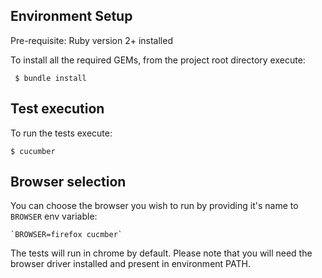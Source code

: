 ## Environment Setup

Pre-requisite: Ruby version 2+ installed

To install all the required GEMs, from the project root directory execute:
    
     $ bundle install

## Test execution

To run the tests execute:

	$ cucumber

## Browser selection

You can choose the browser you wish to run by providing it's name to `BROWSER` env variable:

	`BROWSER=firefox cucmber`

The tests will run in chrome by default. Please note that you will need the browser driver installed and present in environment PATH.